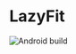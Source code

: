 # LazyFit
![Android build](https://github.com/somapatrik/LazyFit/actions/workflows/dotnet.yml/badge.svg?event=push)
